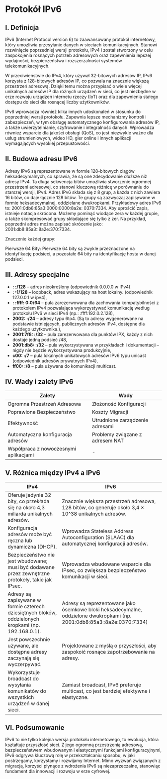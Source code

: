 # Protokół IPv6
## I. Definicja

IPv6 (Internet Protocol version 6) to zaawansowany protokół internetowy, który umożliwia przesyłanie danych w sieciach komunikacyjnych. Stanowi rozwinięcie poprzedniej wersji protokołu, IPv4 i został stworzony w celu zaspokojenia rosnących potrzeb adresowych oraz zapewnienia lepszej wydajności, bezpieczeństwa i rozszerzalności systemów telekomunikacyjnych. 

W przeciwieństwie do IPv4, który używał 32-bitowych adresów IP, IPv6 korzysta z 128-bitowych adresów IP, co pozwala na znacznie większą przestrzeń adresową. Dzięki temu można przypisać o wiele więcej unikalnych adresów IP dla różnych urządzeń w sieci, co jest niezbędne w erze rozwoju urządzeń internetu rzeczy (IoT) oraz dla zapewnienia stałego dostępu do sieci dla rosnącej liczby użytkowników. 

IPv6 wprowadza również kilka innych udoskonaleń w stosunku do poprzedniej wersji protokołu. Zapewnia lepsze mechanizmy kontroli i zabezpieczeń, w tym obsługę automatycznego konfigurowania adresów IP, a także uwierzytelnianie, szyfrowanie i integralność danych. Wprowadza również wsparcie dla jakości obsługi (QoS), co jest niezwykle ważne dla usług strumieniowych, wideo HD, gier online i innych aplikacji wymagających wysokiej przepustowości. 

## II. Budowa adresu IPv6

Adresy IPv6 są reprezentowane w formie 128-bitowych ciągów heksadecymalnych, co sprawia, że są one zdecydowanie dłuższe niż adresy IPv4. Ta długa sekwencja bitów umożliwia stworzenie ogromnej przestrzeni adresowej, co stanowi kluczową różnicę w porównaniu do starszej wersji, IPv4. Adres IPv6 składa się z 8 grup, a każda z nich zawiera 16 bitów, co daje łącznie 128 bitów. Te grupy są zazwyczaj zapisywane w formie heksadecymalnej, oddzielane dwukropkami. Przykładowy adres IPv6 to: 2001:0db8:85a3:0000:0000:8a2e: 0370:7334. Aby uprościć zapis, istnieje notacja skrócona. Możemy pominąć wiodące zera w każdej grupie, a także skompresować grupy składające się tylko z zer. Na przykład, poprzedni adres można zapisać skrócenie jako: 2001:db8:85a3::8a2e:370:7334. 

Znaczenie każdej grupy: 

Pierwsze 64 Bity: Pierwsze 64 bity są zwykle przeznaczone na identyfikację podsieci, a pozostałe 64 bity na identyfikację hosta w danej podsieci. 

## III. Adresy specjalne

- **: :/128** – adres nieokreślony 
(odpowiednik 0.0.0.0 w IPv4)
- **: :1/128** – loopback, adres wskazujący na host lokalny. 
(odpowiednik 127.0.0.1 w ipv4), 
- **: :ffff: 0:0/64** – pula zarezerwowana dla zachowania kompatybilności z protokołem IPv4 pozwalająca wykorzystywać komunikację według protokołu IPv6 w sieci IPv4 (np.: :ffff:192.0.2.128),
- **2002: :/24** – adresy typu 6to4. (Są to adresy wygenerowane na podstawie istniejących, publicznych adresów IPv4, dostępne dla każdego użytkownika.),
- **2001:7f8: :/32** – pula zarezerwowana dla punktów IPX, każdy z nich dostaje jedną podsieć /48,
- **2001:db8: :/32** – pula wykorzystywana w przykładach i dokumentacji – nigdy nie będzie wykorzystywana produkcyjnie,
- **c00: :/7** – pula lokalnych unikatowych adresów IPv6 typu unicast (odpowiednik adresów prywatnych IPv4),
- **ff00: :/8** – pula używana do komunikacji multicast.

 ## IV. Wady i zalety IPv6

 | Zalety | Wady |
 | --- | --- |
 | Ogromna Przestrzeń Adresowa | Złożoność Konfiguracji |
 | Poprawione Bezpieczeństwo | Koszty Migracji |
 | Efektywność | Utrudnione zarządzenie adresami |
 | Automatyczna konfiguracja adresów | Problemy związane z adresem NAT |
 | Współpraca z nowoczesnymi aplikacjami | - |

 ## V. Różnica między IPv4 a IPv6

 | IPv4 | IPv6 |
 | --- | --- |
 | Oferuje jedynie 32 bity, co przekłada się na około 4,3 miliarda unikalnych adresów. | Znacznie większa przestrzeń adresowa, 128 bitów, co generuje około 3,4 × 10^38 unikalnych adresów. |
 | Konfiguracja adresów może być ręczna lub dynamiczna (DHCP). | Wprowadza Stateless Address Autoconfiguration (SLAAC) dla automatycznej konfiguracji adresów. |
 | Bezpieczeństwo nie jest wbudowane; musi być dodawane przez zewnętrzne protokoły, takie jak IPsec. | Wprowadza wbudowane wsparcie dla IPsec, co zwiększa bezpieczeństwo komunikacji w sieci. |
 | Adresy są zapisywane w formie czterech dziesiętnych bloków, oddzielonych kropkami (np. 192.168.0.1). | Adresy są reprezentowane jako ósemkowe bloki heksadecymalne, oddzielone dwukropkami (np. 2001:0db8:85a3::8a2e:0370:7334) |
 | Jest powszechnie używane, ale dostępne adresy zaczynają się wyczerpywać. | Projektowane z myślą o przyszłości, aby zaspokoić rosnące zapotrzebowanie na adresy. |
 | Wykorzystuje broadcast do wysyłania komunikatów do wszystkich urządzeń w danej sieci. | Zamiast broadcast, IPv6 preferuje multicast, co jest bardziej efektywne i elastyczne. |

## VI. Podsumowanie

IPv6 to nie tylko kolejna wersja protokołu internetowego, to ewolucja, która kształtuje przyszłość sieci. Z jego ogromną przestrzenią adresową, bezpieczeństwem wbudowanym i elastycznymi funkcjami konfiguracyjnymi, IPv6 odgrywa kluczową rolę w przekształcaniu sposobu, w jaki postrzegamy, korzystamy i rozwijamy Internet. Mimo wyzwań związanych z migracją, korzyści płynące z wdrożenia IPv6 są niezaprzeczalne, stanowiąc fundament dla innowacji i rozwoju w erze cyfrowej. 
